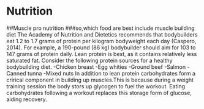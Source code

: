 # Nutrition
##Muscle pro nutrition
###so,which food are best include muscle building diet
The Academy of Nutrition and Dietetics recommends that bodybuilders eat 1.2 to 1.7 grams of protein per kilogram bodyweight each day (Caspero, 2014). For example, a 190-pound (86 kg) bodybuilder should aim for 103 to 147 grams of protein daily. Lean protein is best, as it contains relatively less saturated fat. Consider the following protein sources for a healthy bodybuilding diet.
-Chicken breast
-Egg whities
-Ground beef
-Salmon
-Canned tunna
-Mixed nuts
In addition to lean protein carbohydrates form a crirical component in building up muscles.This is because during a weight training session the body stors up glycogen to fuel the workout. Eating carbohydrates following a workout replaces this storage form of glucose, aiding recovery.
